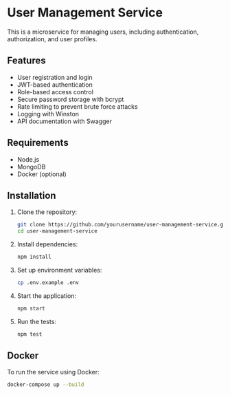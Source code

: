 # User Management Service

This is a microservice for managing users, including authentication, authorization, and user profiles.

## Features

- User registration and login
- JWT-based authentication
- Role-based access control
- Secure password storage with bcrypt
- Rate limiting to prevent brute force attacks
- Logging with Winston
- API documentation with Swagger

## Requirements

- Node.js
- MongoDB
- Docker (optional)

## Installation

1. Clone the repository:

   ```bash
   git clone https://github.com/yourusername/user-management-service.git
   cd user-management-service
   ```

2. Install dependencies:

   ```bash
   npm install
   ```

3. Set up environment variables:

   ```bash
   cp .env.example .env
   ```

4. Start the application:

   ```bash
   npm start
   ```

5. Run the tests:
   ```bash
   npm test
   ```

## Docker

To run the service using Docker:

```bash
docker-compose up --build
```
